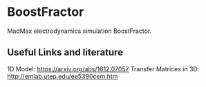 # BoostFractor
MadMax electrodynamics simulation BoostFractor.

## Useful Links and literature
1D Model: https://arxiv.org/abs/1612.07057
Transfer Matrices in 3D: http://emlab.utep.edu/ee5390cem.htm 
